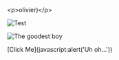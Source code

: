 
&lt;p&gt;olivier)&lt;/p&gt;<p>


![Test](assets/executeme.png)


![The goodest boy](http://localhost:8080/ping)

[Click Me](javascript:alert('Uh oh...'))
